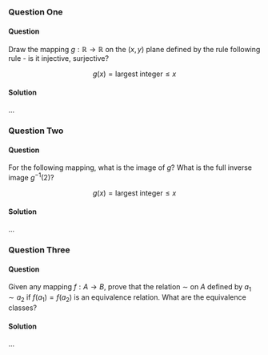 ### Question One

#### Question

Draw the mapping $g: \mathbb{R}\to \mathbb{R}$ on the $(x,y)$ plane defined by the rule following rule - is it injective, surjective?

$$
g(x)=\text{largest integer}\le x
$$

#### Solution

...

### Question Two

#### Question

For the following mapping, what is the image of $g$? What is the full inverse image $g^{-1}(2)$?

$$
g(x)=\text{largest integer}\le x
$$

#### Solution

...

### Question Three

#### Question

Given any mapping $f:A\to B$, prove that the relation $\sim$ on $A$ defined by $a_{1}\sim a_{2}$ if $f(a_{1})=f(a_{2})$ is an equivalence relation. What are the equivalence classes?

#### Solution

...